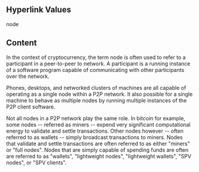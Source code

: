 ## Hyperlink Values

node

## Content

In the context of cryptocurrency, the term node is often used to refer to a participant in a peer-to-peer to network. A participant is a running instance of a software program capable of communicating with other participants over the network. 

Phones, desktops, and networked clusters of machines are all capable of operating as a single node within a P2P network. It also possible for a single machine to behave as multiple nodes by running multiple instances of the P2P client software.

Not all nodes in a P2P network play the same role. In bitcoin for example, some nodes -- referred as miners -- expend very significant computational energy to validate and settle transactions. Other nodes however -- often referred to as wallets -- simply broadcast transactions to miners. Nodes that validate and settle transactions are often referred to as either "miners" or "full nodes". Nodes that are simply capable of spending funds are often are referred to as "wallets", "lightweight nodes", "lightweight wallets", "SPV nodes", or "SPV clients". 
